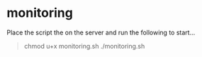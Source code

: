 # monitoring
Place the script the on the server and run the following to start...

> chmod u+x monitoring.sh
> ./monitoring.sh
